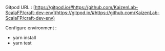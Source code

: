 Gitpod URL : [https://gitpod.io/#https://github.com/KaizenLab-ScalaFP/craft-dev-env](https://gitpod.io/#https://github.com/KaizenLab-ScalaFP/craft-dev-env)  

Configure environment : 

 * yarn install
 * yarn test
